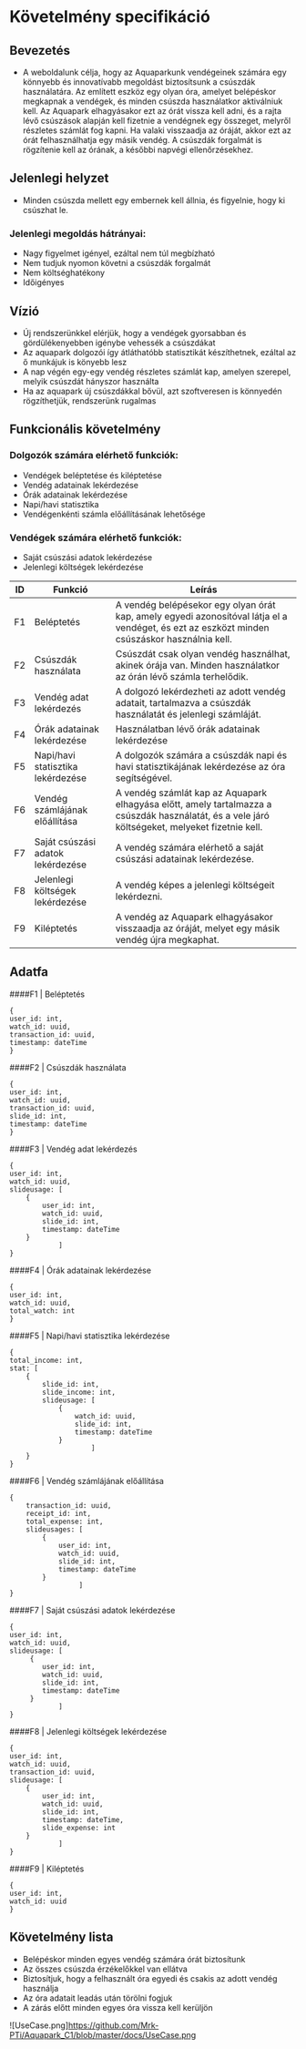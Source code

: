 # Követelmény specifikáció

## Bevezetés 
 - A weboldalunk célja, hogy az Aquaparkunk vendégeinek számára egy könnyebb és innovatívabb megoldást biztosítsunk a csúszdák használatára. 
Az említett eszköz egy olyan óra, amelyet belépéskor megkapnak a vendégek, és minden csúszda használatkor aktiválniuk kell.
Az Aquapark elhagyásakor ezt az órát vissza kell adni, és a rajta lévő csúszások alapján kell fizetnie a vendégnek egy összeget, melyről részletes számlát fog kapni.
Ha valaki visszaadja az óráját, akkor ezt az órát felhasználhatja egy másik vendég.
A csúszdák forgalmát is rögzítenie kell az órának, a későbbi napvégi ellenőrzésekhez.

## Jelenlegi helyzet

 - Minden csúszda mellett egy embernek kell állnia, és figyelnie, hogy ki csúszhat le.

### Jelenlegi megoldás hátrányai:
 - Nagy figyelmet igényel, ezáltal nem túl megbízható
 - Nem tudjuk nyomon követni a csúszdák forgalmát
 - Nem költséghatékony
 - Időigényes

## Vízió
 - Új rendszerünkkel elérjük, hogy a vendégek gyorsabban és gördülékenyebben igénybe vehessék a csúszdákat
 - Az aquapark dolgozói így átláthatóbb statisztikát készíthetnek, ezáltal az ő munkájuk is könyebb lesz
 - A nap végén egy-egy vendég részletes számlát kap, amelyen szerepel, melyik csúszdát hányszor használta
 - Ha az aquapark új csúszdákkal bővül, azt szoftveresen is könnyedén rögzíthetjük, rendszerünk rugalmas

## Funkcionális követelmény
### Dolgozók számára elérhető funkciók:
- Vendégek beléptetése és kiléptetése
- Vendég adatainak lekérdezése
- Órák adatainak lekérdezése
- Napi/havi statisztika
- Vendégenkénti számla előállításának lehetősége

### Vendégek számára elérhető funkciók:
- Saját csúszási adatok lekérdezése 
- Jelenlegi költségek lekérdezése

| ID  | Funkció | Leírás |
| --- | --- | --- |
| F1 | Beléptetés | A vendég belépésekor egy olyan órát kap, amely egyedi azonosítóval látja el a vendéget, és ezt az eszközt minden csúszáskor használnia kell. |
| F2 | Csúszdák használata | Csúszdát csak olyan vendég használhat, akinek órája van. Minden használatkor az órán lévő számla terhelődik. |
| F3 | Vendég adat lekérdezés | A dolgozó lekérdezheti az adott vendég adatait, tartalmazva a csúszdák használatát és jelenlegi számláját. |
| F4 | Órák adatainak lekérdezése | Használatban lévő órák adatainak lekérdezése |
| F5 | Napi/havi statisztika lekérdezése | A dolgozók számára a csúszdák napi és havi statisztikájának lekérdezése az óra segítségével. |
| F6 | Vendég számlájának előállítása | A vendég számlát kap az Aquapark elhagyása előtt, amely tartalmazza a csúszdák használatát, és a vele járó költségeket, melyeket fizetnie kell. |
| F7 | Saját csúszási adatok lekérdezése | A vendég számára elérhető a saját csúszási adatainak lekérdezése. |
| F8 | Jelenlegi költségek lekérdezése | A vendég képes a jelenlegi költségeit lekérdezni. |
| F9 | Kiléptetés | A vendég az Aquapark elhagyásakor visszaadja az óráját, melyet egy másik vendég újra megkaphat. |

## Adatfa

####F1 | Beléptetés
```
{
user_id: int,
watch_id: uuid,
transaction_id: uuid,
timestamp: dateTime
}
```

####F2 | Csúszdák használata
```
{
user_id: int,
watch_id: uuid,
transaction_id: uuid,
slide_id: int,
timestamp: dateTime
}
```

####F3 | Vendég adat lekérdezés
```
{
user_id: int,
watch_id: uuid,
slideusage: [
    {
        user_id: int,
        watch_id: uuid,
        slide_id: int,
        timestamp: dateTime
    }
            ]
}
```

####F4 | Órák adatainak lekérdezése
```
{
user_id: int,
watch_id: uuid,
total_watch: int
}
```

####F5 | Napi/havi statisztika lekérdezése
```
{
total_income: int,
stat: [
    {
        slide_id: int,
        slide_income: int,
        slideusage: [
            {
                watch_id: uuid,
                slide_id: int,
                timestamp: dateTime
            }
                    ]
    }
}
```

####F6 | Vendég számlájának előállítása
```
{
    transaction_id: uuid,
    receipt_id: int,
    total_expense: int,
    slideusages: [
        {
            user_id: int,
            watch_id: uuid,
            slide_id: int,            
            timestamp: dateTime
        }
                 ]
}
```

####F7 | Saját csúszási adatok lekérdezése
```
{
user_id: int,
watch_id: uuid,
slideusage: [
     {
        user_id: int,
        watch_id: uuid,
        slide_id: int,
        timestamp: dateTime   
     }
            ]
}
```

####F8 | Jelenlegi költségek lekérdezése
```
{
user_id: int,
watch_id: uuid,
transaction_id: uuid,
slideusage: [
    {
        user_id: int,
        watch_id: uuid,
        slide_id: int,
        timestamp: dateTime,
        slide_expense: int
    }
            ]
}
```

####F9 | Kiléptetés
```
{
user_id: int,
watch_id: uuid
}
```



## Követelmény lista
 - Belépéskor minden egyes vendég számára órát biztosítunk
 - Az összes csúszda érzékelőkkel van ellátva
 - Biztosítjuk, hogy a felhasznált óra egyedi és csakis az adott vendég használja
 - Az óra adatait leadás után törölni fogjuk
 - A zárás előtt minden egyes óra vissza kell kerüljön

 
 ![UseCase.png]https://github.com/Mrk-PTi/Aquapark_C1/blob/master/docs/UseCase.png